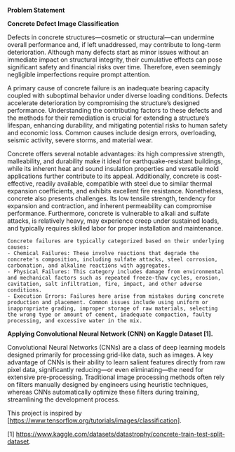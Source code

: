 **Problem Statement**

**Concrete Defect Image Classification**  

Defects in concrete structures—cosmetic or structural—can undermine overall performance and, if left unaddressed, may contribute to long-term deterioration. Although many defects start as minor issues without an immediate impact on structural integrity, their cumulative effects can pose significant safety and financial risks over time. Therefore, even seemingly negligible imperfections require prompt attention.

A primary cause of concrete failure is an inadequate bearing capacity coupled with suboptimal behavior under diverse loading conditions. Defects accelerate deterioration by compromising the structure’s designed performance. Understanding the contributing factors to these defects and the methods for their remediation is crucial for extending a structure’s lifespan, enhancing durability, and mitigating potential risks to human safety and economic loss. Common causes include design errors, overloading, seismic activity, severe storms, and material wear.

Concrete offers several notable advantages: its high compressive strength, malleability, and durability make it ideal for earthquake-resistant buildings, while its inherent heat and sound insulation properties and versatile mold applications further contribute to its appeal. Additionally, concrete is cost-effective, readily available, compatible with steel due to similar thermal expansion coefficients, and exhibits excellent fire resistance. Nonetheless, concrete also presents challenges. Its low tensile strength, tendency for expansion and contraction, and inherent permeability can compromise performance. Furthermore, concrete is vulnerable to alkali and sulfate attacks, is relatively heavy, may experience creep under sustained loads, and typically requires skilled labor for proper installation and maintenance.

    Concrete failures are typically categorized based on their underlying causes:
    - Chemical Failures: These involve reactions that degrade the concrete's composition, including sulfate attacks, steel corrosion, carbonation, and alkaline reactions with aggregates.
    - Physical Failures: This category includes damage from environmental and mechanical factors such as repeated freeze-thaw cycles, erosion, cavitation, salt infiltration, fire, impact, and other adverse conditions.
    - Execution Errors: Failures here arise from mistakes during concrete production and placement. Common issues include using uniform or inappropriate grading, improper storage of raw materials, selecting the wrong type or amount of cement, inadequate compaction, faulty processing, and excessive water in the mix.

**Applying Convolutional Neural Network (CNN) on Kaggle Dataset [1].**

Convolutional Neural Networks (CNNs) are a class of deep learning models designed primarily for processing grid-like data, such as images. A key advantage of CNNs is their ability to learn salient features directly from raw pixel data, significantly reducing—or even eliminating—the need for extensive pre-processing. Traditional image processing methods often rely on filters manually designed by engineers using heuristic techniques, whereas CNNs automatically optimize these filters during training, streamlining the development process.

This project is inspired by [https://www.tensorflow.org/tutorials/images/classification].

[1] https://www.kaggle.com/datasets/datastrophy/concrete-train-test-split-dataset.
